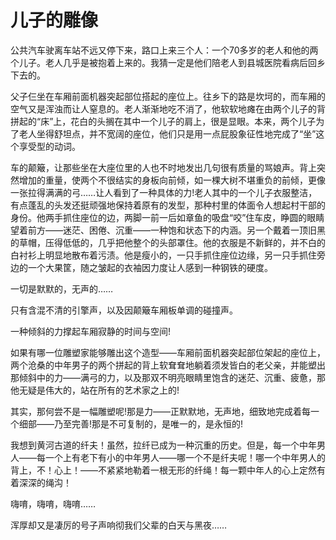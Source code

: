 # 儿子的雕像

公共汽车驶离车站不远又停下来，路口上来三个人：一个70多岁的老人和他的两个儿子。老人几乎是被抱着上来的。我猜一定是他们陪老人到县城医院看病后回乡下去的。 

父子仨坐在车厢前面机器突起部位搭起的座位上。往乡下的路是坎坷的，而车厢的空气又是浑浊而让人窒息的。老人渐渐地吃不消了，他软软地瘫在由两个儿子的背拼起的“床”上，花白的头搁在其中一个儿子的肩上，很是显眼。本来，两个儿子为了老人坐得舒坦点，并不宽阔的座位，他们只是用一点屁股象征性地完成了“坐”这个享受型的动词。 

车的颠簸，让那些坐在大座位里的人也不时地发出几句很有质量的骂娘声。背上突然增加的重量，使两个不很结实的身板向前倾，如一棵大树不堪重负的前倾，更像一张拉得满满的弓……让人看到了一种具体的力!老人其中的一个儿子衣服整洁，有点蓬乱的头发还挺顽强地保持着原有的发型，那种村里的体面令人想起村干部的身份。他两手抓住座位的边，两脚一前一后如章鱼的吸盘“咬”住车皮，睁圆的眼睛望着前方——迷茫、困倦、沉重——一种饱和状态下的内涵。另一个戴着一顶旧黑的草帽，压得低低的，几乎把他整个的头部罩住。他的衣服是不新鲜的，并不白的白衬衫上明显地散布着污渍。他是瘦小的，一只手抓住座位边缘，另一只手抓住旁边的一个大果筐，随之皱起的衣袖因力度让人感到一种钢铁的硬度。 

一切是默默的，无声的…… 

只有含混不清的引擎声，以及因颠簸车厢板单调的碰撞声。 

一种倾斜的力撑起车厢寂静的时间与空间! 

如果有哪一位雕塑家能够雕出这个造型——车厢前面机器突起部位架起的座位上，两个沧桑的中年男子的两个拼起的背上软耷耷地躺着须发皆白的老父亲，并能塑出那倾斜中的力——满弓的力，以及那双不明亮眼睛里饱含的迷茫、沉重、疲惫，那他无疑是伟大的，站在所有的艺术家之上的! 

其实，那何尝不是一幅雕塑呢!那是力——正默默地，无声地，细致地完成着每一个细部——乃至完善!那是不可复制的，是唯一的，是永恒的! 

我想到黄河古道的纤夫！虽然，拉纤已成为一种沉重的历史。但是，每一个中年男人——每一个上有老下有小的中年男人——哪一个不是纤夫呢！哪一个中年男人的背上，不！心上！——不紧紧地勒着一根无形的纤绳！每一颗中年人的心上定然有着深深的绳沟！ 

嗨唷，嗨唷，嗨唷…… 

浑厚却又是凄厉的号子声响彻我们父辈的白天与黑夜……
 